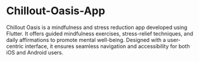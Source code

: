 # Chillout-Oasis-App
Chillout Oasis is a mindfulness and stress reduction app developed using Flutter. It offers guided mindfulness exercises, stress-relief techniques, and daily affirmations to promote mental well-being. Designed with a user-centric interface, it ensures seamless navigation and accessibility for both iOS and Android users.
